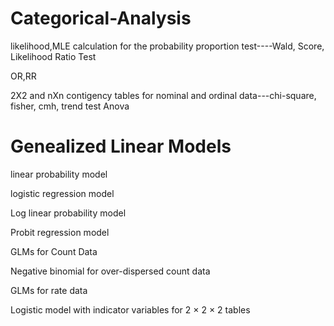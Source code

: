 # Categorical-Analysis

likelihood,MLE calculation for the probability
proportion test----Wald, Score, Likelihood Ratio Test

OR,RR

2X2 and nXn contigency tables for nominal and ordinal data---chi-square, fisher, cmh, trend test Anova

# Genealized Linear Models
linear probability model

logistic regression model

Log linear probability model

Probit regression model

GLMs for Count Data

Negative binomial for over-dispersed count data

GLMs for rate data

Logistic model with indicator variables for 2 × 2 × 2 tables
